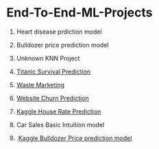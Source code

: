 # End-To-End-ML-Projects

1. Heart disease prdiction model

2. Bulldozer price prediction model

3. Unknown KNN Project

4. [Titanic Survival Prediction](https://www.kaggle.com/c/titanic)

5. [Waste Marketing](https://www.hackerearth.com/challenges/competitive/hackerearth-machine-learning-challenge-reduce-marketing-spend/)

6. [Website Churn Prediction](https://www.hackerearth.com/challenges/competitive/hackerearth-machine-learning-challenge-predict-customer-churn/)

7. [Kaggle House Rate Prediction](https://www.kaggle.com/c/house-prices-advanced-regression-techniques/data)

8. Car Sales Basic Intuition model

9. .[Kaggle Bulldozer Price prediction model](https://www.kaggle.com/c/bluebook-for-bulldozers)
